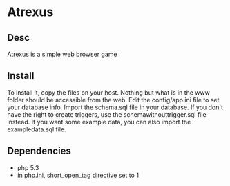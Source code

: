 Atrexus
=======


Desc
----
Atrexus is a simple web browser game


Install
-------
To install it, copy the files on your host. Nothing but what is in the www folder should be accessible from the web.
Edit the config/app.ini file to set your database info.
Import the schema.sql file in your database. If you don't have the right to create triggers, use the schemawithouttrigger.sql file instead.
If you want some example data, you can also import the exampledata.sql file.

Dependencies
------------
 * php 5.3
 * in php.ini, short_open_tag directive set to 1

